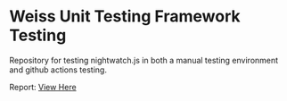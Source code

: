 # Weiss Unit Testing Framework Testing

Repository for testing nightwatch.js in both a manual testing environment and github actions testing.


Report: [View Here](https://weisscenter.github.io/weiss-unit-testing/)